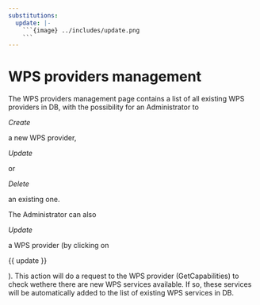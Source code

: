 ```yaml
---
substitutions:
  update: |-
    ```{image} ../includes/update.png
    ```
---
```


# WPS providers management

The WPS providers management page contains a list of all existing WPS providers in DB, with the possibility for an Administrator to 

*Create*

 a new WPS provider, 

*Update*

 or 

*Delete*

 an existing one.

The Administrator can also 

*Update*

 a WPS provider (by clicking on 

{{ update }}

). This action will do a request to the WPS provider (GetCapabilities) to check wethere there are new WPS services available. If so, these services will be automatically added to the list of existing WPS services in DB.
